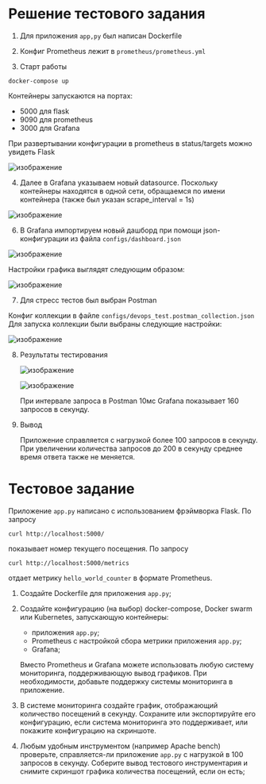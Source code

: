 # Решение тестового задания

1. Для приложения `app,py` был написан Dockerfile

2. Конфиг Prometheus лежит в `prometheus/prometheus.yml`

3. Старт работы
```
docker-compose up
```

Контейнеры запускаются на портах:
* 5000 для flask
* 9090 для prometheus
* 3000 для Grafana

При развертывании конфигурации в prometheus в status/targets можно увидеть Flask

 ![изображение](https://github.com/AsonovNikolay/devops-flask-test/assets/71010958/48c7a3dd-e3be-4cf2-a085-ea0fa4422edb)


4. Далее в Grafana указываем новый datasource. Поскольку контейнеры находятся в одной сети, обращаемся по имени контейнера
(также был указан scrape_interval = 1s)

  ![изображение](https://github.com/AsonovNikolay/devops-flask-test/assets/71010958/338dff4b-3ba6-43aa-a3cd-b0f2c210d34b)




6. В Grafana импортируем новый дашборд при помощи json-конфигурации из
файла `configs/dashboard.json`

  ![изображение](https://github.com/AsonovNikolay/devops-flask-test/assets/71010958/e3382ca9-4890-4f30-8f57-036d7dcd132e)

  Настройки графика выглядят следующим образом:

  ![изображение](https://github.com/AsonovNikolay/devops-flask-test/assets/71010958/1dcadb39-c5a4-40e5-b4d7-e042b335425b)


7. Для стресс тестов был выбран Postman

Конфиг коллекции в файле `configs/devops_test.postman_collection.json`
Для запуска коллекции были выбраны следующие настройки:

  ![изображение](https://github.com/AsonovNikolay/devops-flask-test/assets/71010958/a48b0314-0194-40ba-9de9-cb6f1937a4a0)

8. Результаты тестирования
   
   ![изображение](https://github.com/AsonovNikolay/devops-flask-test/assets/71010958/2e8509c4-05b6-4f1a-93e4-ddfbf7dbb3a6)

   ![изображение](https://github.com/AsonovNikolay/devops-flask-test/assets/71010958/df643c0c-1c77-4dcd-b609-62f7688cd04e)

   При интервале запроса в Postman 10мс Grafana показывает 160 запросов в секунду.

9. Вывод
    
   Приложение справляется с нагрузкой более 100 запросов в секунду.
   При увеличении количества запросов до 200 в секунду среднее время ответа также не меняется.




# Тестовое задание

Приложение `app.py` написано с использованием фрэймворка Flask. По запросу

    curl http://localhost:5000/

показывает номер текущего посещения. По запросу

    curl http://localhost:5000/metrics

отдает метрику `hello_world_counter` в формате Prometheus.

   1. Создайте Dockerfile для приложения `app.py`;
   2. Создайте конфигурацию (на выбор) docker-compose, Docker swarm или
      Kubernetes, запускающую контейнеры:
      * приложения `app.py`;
      * Prometheus с настройкой сбора метрики приложения `app.py`;
      * Grafana;

      Вместо Prometheus и Grafana можете использовать любую систему
      мониторинга, поддерживающую вывод графиков. При необходимости, добавьте
      поддержку системы мониторинга в приложение.
   3. В системе мониторинга создайте график, отображающий количество посещений
      в секунду. Сохраните или экспортируйте его конфигурацию, если система
      мониторинга это поддерживает, или покажите конфигурацию на скриншоте.
   4. Любым удобным инструментом (например Apache bench) проверьте,
      справляется-ли приложение `app.py` с нагрузкой в 100 запросов в секунду.
      Соберите вывод тестового инструментария и снимите скриншот графика
      количества посещений, если он есть;






